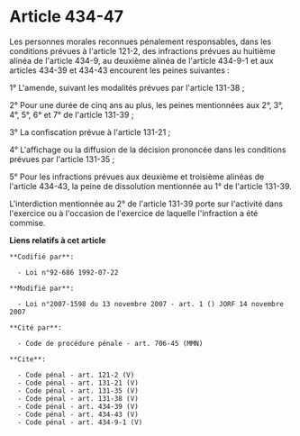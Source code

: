 # Article 434-47

Les personnes morales reconnues pénalement responsables, dans les conditions prévues à l'article 121-2, des infractions
prévues au huitième alinéa de l'article 434-9, au deuxième alinéa de l'article 434-9-1 et aux articles 434-39 et 434-43
encourent les peines suivantes : 

1° L'amende, suivant les modalités prévues par l'article 131-38 ; 

2° Pour une durée de cinq ans au plus, les peines mentionnées aux 2°, 3°, 4°, 5°, 6° et 7° de l'article 131-39 ; 

3° La confiscation prévue à l'article 131-21 ; 

4° L'affichage ou la diffusion de la décision prononcée dans les conditions prévues par l'article 131-35 ; 

5° Pour les infractions prévues aux deuxième et troisième alinéas de l'article 434-43, la peine de dissolution mentionnée au
1° de l'article 131-39. 

L'interdiction mentionnée au 2° de l'article 131-39 porte sur l'activité dans l'exercice ou à l'occasion de l'exercice de
laquelle l'infraction a été commise.

**Liens relatifs à cet article**

	**Codifié par**:

	  - Loi n°92-686 1992-07-22

	**Modifié par**:

	  - Loi n°2007-1598 du 13 novembre 2007 - art. 1 () JORF 14 novembre 2007

	**Cité par**:

	  - Code de procédure pénale - art. 706-45 (MMN)

	**Cite**:

	  - Code pénal - art. 121-2 (V)
	  - Code pénal - art. 131-21 (V)
	  - Code pénal - art. 131-35 (V)
	  - Code pénal - art. 131-38 (V)
	  - Code pénal - art. 434-39 (V)
	  - Code pénal - art. 434-43 (V)
	  - Code pénal - art. 434-9-1 (V)
